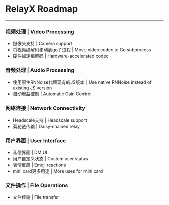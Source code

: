 # RelayX Roadmap

---

### 视频处理 | Video Processing
- 摄像头支持 | Camera support
- 将视频编解码移动到go子进程 | Move video codec to Go subprocess
- 硬件加速编解码 | Hardware-accelerated codec

### 音频处理 | Audio Processing
- 使用原生RNNoise代替现有的JS版本 | Use native RNNoise instead of existing JS version
- 自动增益控制 | Automatic Gain Control

### 网络连接 | Network Connectivity
- Headscale支持 | Headscale support
- 菊花链传输 | Daisy-chained relay

### 用户界面 | User Interface
- 私信界面 | DM UI
- 用户自定义状态 | Custom user status
- 表情反应 | Emoji reactions
- mini card更多用途 | More uses for mini card

### 文件操作 | File Operations
- 文件传输 | File transfer





